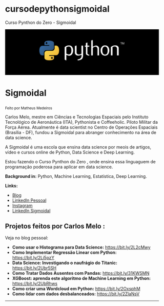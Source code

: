 # cursodepythonsigmoidal 
Curso Pynthon do Zero - Sigmoidal

<p align="center">
  <img src="python-banner.png" >
</p>

# Sigmoidal
<sub>Feito por Matheus Medeiros</sub>

Carlos Melo, mestre em Ciências e Tecnologias Espaciais pelo Instituto Tecnológico de Aeronáutica (ITA), Pythonista e Coffeeholic. Piloto Militar da Força Aérea. Atualmente é data scientist no Centro de Operações Espaciais (Brasília - DF), fundou a Sigmoidal para abranger conhecimento na área de data science.  

A Sigmoidal é uma escola que ensina data science por meois de artigos, vídeo e cursos online de Python, Data Science e Deep Learning.

Estou fazendo o Curso Pynthon do Zero , onde ensina essa linguaguem de programação poderosa para aplicar em data science.

 **Background in:** Python, Machine Learning, Estatística, Deep Learning.

**Links:**
* [Blog](https://sigmoidal.ai/)
* [LinkedIn Pessoal](https://www.linkedin.com/in/carlosfab/)
* [Instagram](https://www.instagram.com/carlos_melo.py/)
* [LinkedIn Sigmoidal](https://www.linkedin.com/company/sigmoidal-ai?trk=public_profile_topcard-current-company)

## Projetos feitos por Carlos Melo :
Veja no blog pessoal:

* **Como usar o Histograma para Data Science:** https://bit.ly/2L2cMwy
* **Como Implementar Regressão Linear com Python:** https://bit.ly/2Li5pzY
* **Data Science: Investigando o naufrágio do Titanic:** https://bit.ly/2Ubr5SH
* **Como Tratar Dados Ausentes com Pandas:** https://bit.ly/31KWSMN
* **XGBoost: aprenda este algoritmo de Machine Learning em Python:** https://bit.ly/2UbRhws
* **Como criar uma Wordcloud em Python:** https://bit.ly/2OxsphM
* **Como lidar com dados desbalanceados:** https://bit.ly/2ZlaNsV

---
